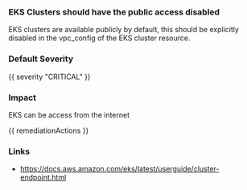 
### EKS Clusters should have the public access disabled

EKS clusters are available publicly by default, this should be explicitly disabled in the vpc_config of the EKS cluster resource.

### Default Severity
{{ severity "CRITICAL" }}

### Impact
EKS can be access from the internet

<!-- DO NOT CHANGE -->
{{ remediationActions }}

### Links
- https://docs.aws.amazon.com/eks/latest/userguide/cluster-endpoint.html
        